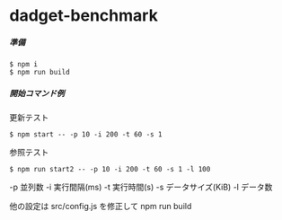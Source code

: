 # dadget-benchmark

##### 準備
```
$ npm i
$ npm run build
```

##### 開始コマンド例
更新テスト
```
$ npm start -- -p 10 -i 200 -t 60 -s 1
```
参照テスト
```
$ npm run start2 -- -p 10 -i 200 -t 60 -s 1 -l 100
```

-p 並列数 -i 実行間隔(ms) -t 実行時間(s) -s データサイズ(KiB) -l データ数

他の設定は src/config.js を修正して npm run build
